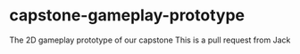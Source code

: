 # capstone-gameplay-prototype
The 2D gameplay prototype of our capstone 
This is a pull request from Jack
